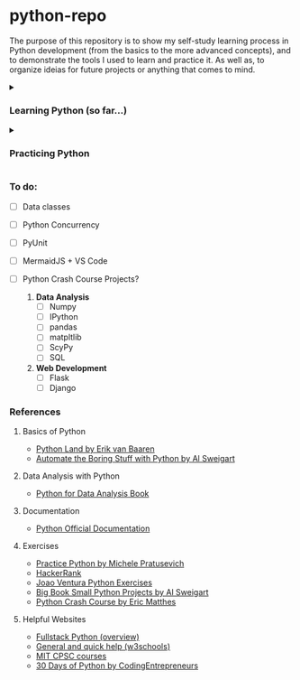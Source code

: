 
<h1> python-repo </h1>
<p>
    The purpose of this repository is to show my self-study learning process in Python development (from the basics to the more advanced concepts), and to demonstrate the tools I used to learn and practice it. As well as, to organize ideias for future projects or anything that comes to mind.
</p>

<details><summary><h3> Learning Python (so far...)</h3></summary>
    <details><summary><h4> basics </h4></summary>
        <ul>
            <li> installing Python3 </li>
            <li> setting up an IDE (Visual Studio Code) </li>
            <li> print() function
                <ul>
                    <li> f-string format </li>
                </ul>
            </li>
            <li> range() function </li>
            <li> basic datatypes (int, float, string, bool)
                <ul>
                    <li>string methods</li>
                </ul>
            </li>
            <li> conditionals (if, else, elif) </li>
            <li> loops (while, for)
                <ul>
                    <li> break, continue statements </li>
                    <li> nested loops </li>
                </ul>
            </li>    
            <li> function basics </li>
        <ul>
    </details>
    <details><summary><h4> data_types </h4></summary>
        <ul>
            <li> lists </li>
            <li> dictionary </li>
            <li> sets </li>
            <li> tuples </li>
            <li> comprehensions </li>
        </ul>
    </details>
    <details><summary><h4> iterator </h4></summary>
        <ul>
            <li> how it works in Python </li>
            <li> iterator vs iterable </li>
            <li> built-in iterators </li>
            <li> making your own iterator with __iter__method and __next__method </li>
            <li> range_func
                <ul>
                    <li> how it works? </li>
                    <li> practical uses </li>
                <ul>
            </li>
        </ul>
    </details>
    <details><summary><h4> function_adv </h4></summary>
        <ul>
            <li> advanced concepts 
                <ul>
                    <li> forced keyword arguments </li>
                    <li> wrapper function </li>
                    <li> lambda functions </li>
                </ul>
            </li>
        </ul>
    </details>
    <details><summary><h4> objects </h4></summary>
        <ul>
            <li> basics 
                <ul>
                    <li> "self" </li>
                    <li> constructors </li>
                    <li> methods </li>
                    <li> creating instances, invoking a class </li>
                </ul>
            </li>
            <li> 
                <ul> inheritance
                    <li> overriding (methods, constructors) </li>
                </ul>
            </li>
        </ul>
    </details>
    <details><summary><h4> modules </h4></summary>
        <ul>
            <li> importing lib, modules </li> 
            <li> package </li> 
        </ul>
    </details>
    <details><summary><h4> OS_interacion </h4></summary>
        <ul>
            <li> w/r files </li> 
            <li> move, delete, create, rename files </li> 
            <li> file permissions, users and groups, file types </li> 
        </ul>
    </details>
    <details><summary><h4> data_processing </h4></summary>
        <ul>
            <li> JSON </li>
            <li> YAML </li>
            <li> requests lib </li>
            <li> BeautifulSoup lib </li>
        </ul>
    </details>

    9. **plotting**
        - bokeh lib
    10. **exceptions**
        - try, except, else, finally
        - raising/throwing exceptions
    11. **docstring**
        - what are docstrings?
        - how to create and use it?
    12. **venv_packages**
        - venv, Pipenv
        - pip     
</details>    

<details><summary><h3>Practicing Python </h3></summary>
</p>

1. **PracticePythonDotOrg**
    - All exercises done (39 exercises)
        - Covers all basic functionalities (with increasing difficulty) 
</p>
</details>

       
<h3> To do: </h3>

- [ ] Data classes
- [ ] Python Concurrency
- [ ] PyUnit
- [ ] MermaidJS + VS Code
- [ ] Python Crash Course Projects?

    1. **Data Analysis**
        - [ ] Numpy
        - [ ] IPython
        - [ ] pandas
        - [ ] matpltlib
        - [ ] ScyPy
        - [ ] SQL
    
    2. **Web Development**
        - [ ] Flask
        - [ ] Django

<h3> References </h3>

1. Basics of Python
    - [Python Land by Erik van Baaren](https://python.land)
    - [Automate the Boring Stuff with Python by Al Sweigart](https://automatetheboringstuff.com/)

2. Data Analysis with Python
    - [Python for Data Analysis Book](https://www.cin.ufpe.br/~embat/Python%20for%20Data%20Analysis.pdf)

3. Documentation
    - [Python Official Documentation](https://docs.python.org/3/tutorial/index.html)

4. Exercises
    - [Practice Python by Michele Pratusevich](https://www.practicepython.org/)
    - [HackerRank](https://www.hackerrank.com/domains/python)
    - [Joao Ventura Python Exercises](https://joaoventura.net/static/files/python_exercises_book.pdf)
    - [Big Book Small Python Projects by Al Sweigart](https://edu.anarcho-copy.org/Programming%20Languages/Python/BigBookSmallPythonProjects.pdf)
    - [Python Crash Course by Eric Matthes](http://bedford-computing.co.uk/learning/wp-content/uploads/2015/10/No.Starch.Python.Oct_.2015.ISBN_.1593276036.pdf)

5. Helpful Websites
    - [Fullstack Python (overview)](https://www.fullstackpython.com/table-of-contents.html)
    - [General and quick help (w3schools)](https://www.w3schools.com/python/)
    - [MIT CPSC courses](https://ocw.mit.edu/search/?l=Undergraduate&s=department_course_numbers.sort_coursenum&t=Computer%20Science)
    - [30 Days of Python by CodingEntrepreneurs](https://www.youtube.com/playlist?list=PLEsfXFp6DpzQjDBvhNy5YbaBx9j-ZsUe6 )
        


